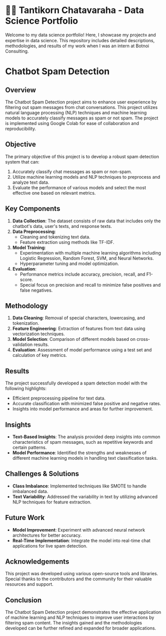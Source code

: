 # 🧑‍💼 Tantikorn Chatavaraha - Data Science Portfolio

Welcome to my data science portfolio! Here, I showcase my projectห and expertise in data science. This repository includes detailed descriptions, methodologies, and results of my work when I was an intern at Botnoi Consulting.

# Chatbot Spam Detection

## Overview

The Chatbot Spam Detection project aims to enhance user experience by filtering out spam messages from chat conversations. This project utilizes natural language processing (NLP) techniques and machine learning models to accurately classify messages as spam or not spam. The project is implemented using Google Colab for ease of collaboration and reproducibility.

## Objective

The primary objective of this project is to develop a robust spam detection system that can:
1. Accurately classify chat messages as spam or non-spam.
2. Utilize machine learning models and NLP techniques to preprocess and analyze text data.
3. Evaluate the performance of various models and select the most effective one based on relevant metrics.

## Key Components

1. **Data Collection**: The dataset consists of raw data that includes only the chatbot's data, user's texts, and response texts.
2. **Data Preprocessing**:
   - Cleaning and tokenizing text data.
   - Feature extraction using methods like TF-IDF.
3. **Model Training**:
   - Experimentation with multiple machine learning algorithms including Logistic Regression, Random Forest, SVM, and Neural Networks.
   - Hyperparameter tuning and model optimization.
4. **Evaluation**:
   - Performance metrics include accuracy, precision, recall, and F1-score.
   - Special focus on precision and recall to minimize false positives and false negatives.

## Methodology

1. **Data Cleaning**: Removal of special characters, lowercasing, and tokenization.
2. **Feature Engineering**: Extraction of features from text data using vectorization techniques.
3. **Model Selection**: Comparison of different models based on cross-validation results.
4. **Evaluation**: Assessment of model performance using a test set and calculation of key metrics.

## Results

The project successfully developed a spam detection model with the following highlights:
- Efficient preprocessing pipeline for text data.
- Accurate classification with minimized false positive and negative rates.
- Insights into model performance and areas for further improvement.

## Insights

- **Text-Based Insights**: The analysis provided deep insights into common characteristics of spam messages, such as repetitive keywords and certain patterns.
- **Model Performance**: Identified the strengths and weaknesses of different machine learning models in handling text classification tasks.

## Challenges & Solutions

- **Class Imbalance**: Implemented techniques like SMOTE to handle imbalanced data.
- **Text Variability**: Addressed the variability in text by utilizing advanced NLP techniques for feature extraction.

## Future Work

- **Model Improvement**: Experiment with advanced neural network architectures for better accuracy.
- **Real-Time Implementation**: Integrate the model into real-time chat applications for live spam detection.

## Acknowledgements

This project was developed using various open-source tools and libraries. Special thanks to the contributors and the community for their valuable resources and support.

## Conclusion

The Chatbot Spam Detection project demonstrates the effective application of machine learning and NLP techniques to improve user interactions by filtering spam content. The insights gained and the methodologies developed can be further refined and expanded for broader applications.
